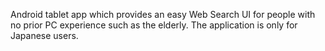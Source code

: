 Android tablet app which provides an easy Web Search UI for people with no prior PC experience such as the elderly.  The application is only for Japanese users.